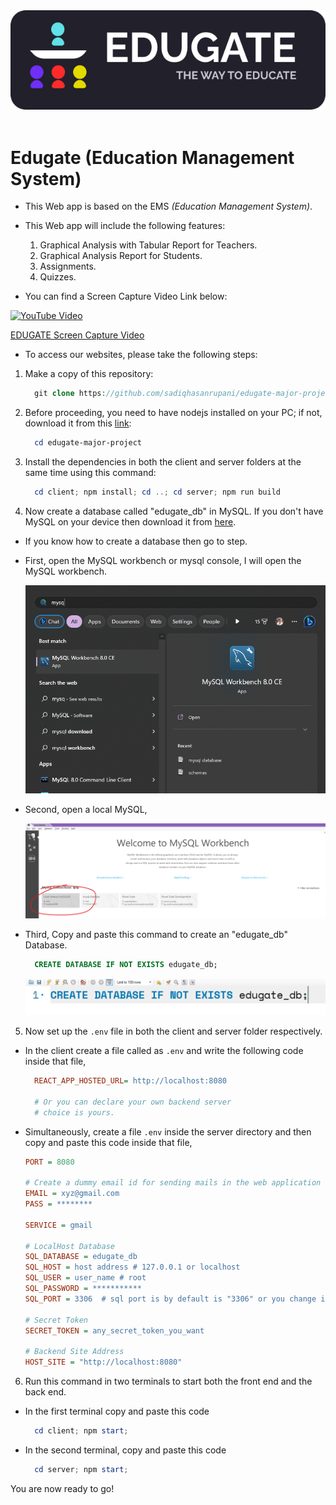 <div align="left"><img src="./client/assets/logo/edugate-logo-white-theme.svg" /></div>
<br />

# Edugate (Education Management System)


- This Web app is based on the EMS _(Education Management System)_.

- This Web app will include the following features:

  1. Graphical Analysis with Tabular Report for Teachers.
  2. Graphical Analysis Report for Students.
  3. Assignments.
  4. Quizzes.

- You can find a Screen Capture Video Link below:
      
[![YouTube Video](https://img.youtube.com/vi/NbfuQ2LM38g/0.jpg)](https://www.youtube.com/watch?v=NbfuQ2LM38g&t=518s)


  [EDUGATE Screen Capture Video](https://drive.google.com/file/d/1l1UMtv_usytN66y3KyDb587uexLvt4cV/view)

- To access our websites, please take the following steps:

1. Make a copy of this repository:

    ```php
      git clone https://github.com/sadiqhasanrupani/edugate-major-project.git
    ```

2. Before proceeding, you need to have nodejs installed on your PC; if not, download it from this [link](https://nodejs.org/en/):

    ```powershell
      cd edugate-major-project
    ```

3. Install the dependencies in both the client and server folders at the same time using this command:

    ```powershell
      cd client; npm install; cd ..; cd server; npm run build
    ```

4. Now create a database called "edugate_db" in MySQL. If you don't have MySQL on your device then download it from [here](https://dev.mysql.com/downloads/windows/installer/8.0.html).

- If you know how to create a database then go to step.
- First, open the MySQL workbench or mysql console, I will open the MySQL workbench.

    <img src="assets/mysql process/mysql workbench search.png" />
- Second, open a local MySQL,

    <img src="assets/mysql process/open local instance.png">
- Third, Copy and paste this command to create an "edugate_db" Database.

    ```sql
      CREATE DATABASE IF NOT EXISTS edugate_db;
    ```

    <img src="assets/mysql process/database code.png">

5. Now set up the `.env` file in both the client and server folder respectively.  
      
- In the client create a file called as `.env` and write the following code inside that file,
  ```ini
    REACT_APP_HOSTED_URL= http://localhost:8080

    # Or you can declare your own backend server 
    # choice is yours.
  ```

- Simultaneously, create a file `.env` inside the server directory and then copy and paste this code inside that file,

  ```ini
  PORT = 8080
  
  # Create a dummy email id for sending mails in the web application
  EMAIL = xyz@gmail.com
  PASS = ********

  SERVICE = gmail

  # LocalHost Database
  SQL_DATABASE = edugate_db 
  SQL_HOST = host address # 127.0.0.1 or localhost
  SQL_USER = user_name # root
  SQL_PASSWORD = ***********
  SQL_PORT = 3306  # sql port is by default is "3306" or you change it, then write here.

  # Secret Token
  SECRET_TOKEN = any_secret_token_you_want

  # Backend Site Address
  HOST_SITE = "http://localhost:8080"
  ```

6. Run this command in two terminals to start both the front end and the back end.

- In the first terminal copy and paste this code
  ```powershell
    cd client; npm start;
  ```
- In the second terminal, copy and paste this code
  ```powershell
    cd server; npm start;
  ```

You are now ready to go!
